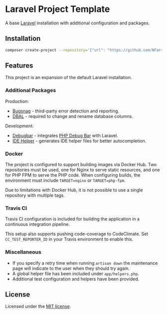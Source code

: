# Laravel Project Template

A base [Laravel](https://laravel.com/) installation with additional configuration and packages.

## Installation

```bash
composer create-project --repository='{"url": "https://github.com/NFarrington/laravel-project-template.git", "type": "vcs"}' --stability dev --remove-vcs nfarrington/laravel-project-template laravel
```

## Features

This project is an expansion of the default Laravel installation.

### Additional Packages

Production:
* [Bugsnag](https://docs.bugsnag.com/platforms/php/laravel/) - third-party error detection and reporting.
* [DBAL](https://www.doctrine-project.org/projects/dbal.html) - required to change and rename database columns.

Development:
* [Debugbar](https://github.com/barryvdh/laravel-debugbar) - integrates [PHP Debug Bar](http://phpdebugbar.com/) with Laravel.
* [IDE Helper](https://github.com/barryvdh/laravel-ide-helper) - generates IDE helper files for better autocompletion.

### Docker

The project is configured to support building images via Docker Hub. Two repositories must be used, one for Nginx to serve static resources, and one for PHP FPM to serve the PHP code. When configuring builds, the environment must include `TARGET=nginx` or `TARGET=php-fpm`.

Due to limitations with Docker Hub, it is not possible to use a single repository with multiple tags.

### Travis CI

Travis CI configuration is included for building the application in a continuous integration pipeline.

This setup also supports pushing code-coverage to CodeClimate. Set `CC_TEST_REPORTER_ID` in your Travis environment to enable this.

### Miscellaneous

* If you specify a retry time when running `artisan down` the maintenance page will indicate to the user when they should try again. 
* A global helper file has been included under `app/helpers.php`.
* Additional test configuration and helpers have been provided.

## License

Licensed under the [MIT license](https://opensource.org/licenses/MIT).
